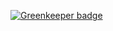 

[![Greenkeeper badge](https://badges.greenkeeper.io/hanzoai/bitcoin-reader.svg?token=432eaa080ed6b5a3ca03627a0927115e99fbf55e769fa20c1dff67b8ab402ad8&ts=1509852976043)](https://greenkeeper.io/)